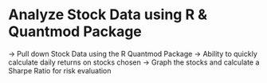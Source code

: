 # Analyze Stock Data using R & Quantmod Package

-> Pull down Stock Data using the R Quantmod Package
-> Ability to quickly calculate daily returns on stocks chosen
-> Graph the stocks and calculate a Sharpe Ratio for risk evaluation
